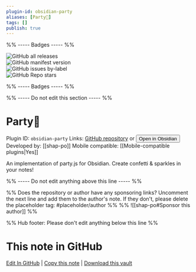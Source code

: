 ```yaml
---
plugin-id: obsidian-party
aliases: [Party🎉]
tags: []
publish: true
---
```


%% ----- Badges ----- %%

![GitHub all releases](https://img.shields.io/github/downloads/shap-po/obsidian-party/total?color=573E7A&logo=github&style=for-the-badge)  
![GitHub manifest version](https://img.shields.io/github/manifest-json/v/shap-po/obsidian-party?color=573E7A&logo=github&style=for-the-badge)  
![GitHub issues by-label](https://img.shields.io/github/issues/shap-po/obsidian-party/help%20wanted?color=573E7A&logo=github&style=for-the-badge)  
![GitHub Repo stars](https://img.shields.io/github/stars/shap-po/obsidian-party?color=573E7A&logo=github&style=for-the-badge)

%% ----- Badges ----- %%

%% ----- Do not edit this section ----- %%

# Party🎉

Plugin ID: `obsidian-party`
Links: [GitHub repository](https://github.com/shap-po/obsidian-party) or [<button id=HH>Open in Obsidian</button>](obsidian://show-plugin?id=obsidian-party)
Developed by: [[shap-po]]
Mobile compatible: [[Mobile-compatible plugins|Yes]]

An implementation of party.js for Obsidian. Create confetti & sparkles in your notes!

%% ----- Do not edit anything above this line ----- %%

%% Does the repository or author have any sponsoring links? Uncomment the next line and add them to the author's note. If they don't, please delete the placeholder tag: #placeholder/author %%
%% ![[shap-po#Sponsor this author]] %%

%% Hub footer: Please don't edit anything below this line %%

# This note in GitHub

<span class="git-footer">[Edit In GitHub](https://github.dev/obsidian-community/obsidian-hub/blob/main/02%20-%20Community%20Expansions/02.05%20All%20Community%20Expansions/Plugins/obsidian-party.md "git-hub-edit-note") | [Copy this note](https://raw.githubusercontent.com/obsidian-community/obsidian-hub/main/02%20-%20Community%20Expansions/02.05%20All%20Community%20Expansions/Plugins/obsidian-party.md "git-hub-copy-note") | [Download this vault](https://github.com/obsidian-community/obsidian-hub/archive/refs/heads/main.zip "git-hub-download-vault") </span>
